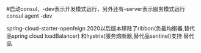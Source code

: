
#启动consul，-dev表示开发模式运行，另外还有-server表示服务模式运行
consul agent -dev

spring-cloud-starter-openfeign 2020以后版本移除了ribbon(负载均衡器,替代品spring cloud loadBalancer) 和hystrix(服务熔断器,替代品sentinel)支持
替代品